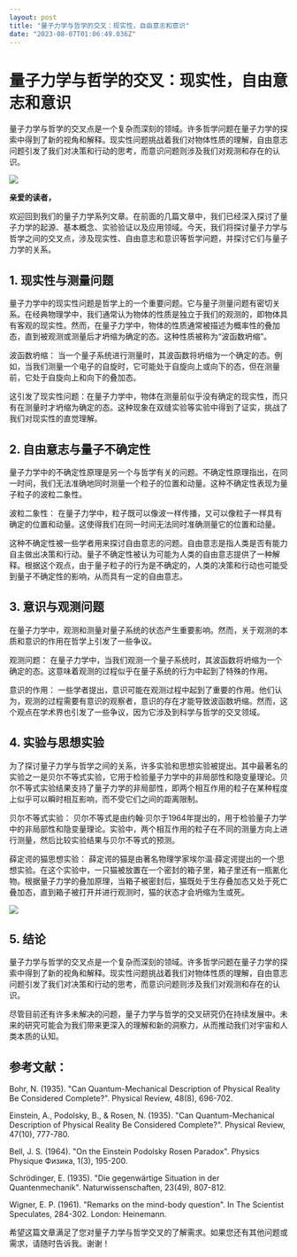 ```yaml
---
layout: post
title: "量子力学与哲学的交叉：现实性，自由意志和意识"
date: "2023-08-07T01:06:49.036Z"
---
```

量子力学与哲学的交叉：现实性，自由意志和意识
======================

量子力学与哲学的交叉点是一个复杂而深刻的领域。许多哲学问题在量子力学的探索中得到了新的视角和解释。现实性问题挑战着我们对物体性质的理解，自由意志问题引发了我们对决策和行动的思考，而意识问题则涉及我们对观测和存在的认识。

![](https://img2023.cnblogs.com/blog/3232232/202308/3232232-20230807084841088-892818218.png)

**亲爱的读者，**

欢迎回到我们的量子力学系列文章。在前面的几篇文章中，我们已经深入探讨了量子力学的起源、基本概念、实验验证以及应用领域。今天，我们将探讨量子力学与哲学之间的交叉点，涉及现实性、自由意志和意识等哲学问题，并探讨它们与量子力学的关系。

1\. 现实性与测量问题
------------

量子力学中的现实性问题是哲学上的一个重要问题。它与量子测量问题有密切关系。在经典物理学中，我们通常认为物体的性质是独立于我们的观测的，即物体具有客观的现实性。然而，在量子力学中，物体的性质通常被描述为概率性的叠加态，直到被观测或测量后才坍缩为确定的态。这种性质被称为“波函数坍缩”。

波函数坍缩： 当一个量子系统进行测量时，其波函数将坍缩为一个确定的态。例如，当我们测量一个电子的自旋时，它可能处于自旋向上或向下的态，但在测量前，它处于自旋向上和向下的叠加态。

这引发了现实性问题：在量子力学中，物体在测量前似乎没有确定的现实性，而只有在测量时才坍缩为确定的态。这种现象在双缝实验等实验中得到了证实，挑战了我们对现实性的直觉理解。

2\. 自由意志与量子不确定性
---------------

量子力学中的不确定性原理是另一个与哲学有关的问题。不确定性原理指出，在同一时间，我们无法准确地同时测量一个粒子的位置和动量。这种不确定性表现为量子粒子的波粒二象性。

波粒二象性： 在量子力学中，粒子既可以像波一样传播，又可以像粒子一样具有确定的位置和动量。这使得我们在同一时间无法同时准确测量它的位置和动量。

这种不确定性被一些学者用来探讨自由意志的问题。自由意志是指人类是否有能力自主做出决策和行动。量子不确定性被认为可能为人类的自由意志提供了一种解释。根据这个观点，由于量子粒子的行为是不确定的，人类的决策和行动也可能受到量子不确定性的影响，从而具有一定的自由意志。

3\. 意识与观测问题
-----------

在量子力学中，观测和测量对量子系统的状态产生重要影响。然而，关于观测的本质和意识的作用在哲学上引发了一些争议。

观测问题： 在量子力学中，当我们观测一个量子系统时，其波函数将坍缩为一个确定的态。这意味着观测的过程似乎在量子系统的行为中起到了特殊的作用。

意识的作用： 一些学者提出，意识可能在观测过程中起到了重要的作用。他们认为，观测的过程需要有意识的观察者，意识的存在才能导致波函数坍缩。然而，这个观点在学术界也引发了一些争议，因为它涉及到科学与哲学的交叉领域。

4\. 实验与思想实验
-----------

为了探讨量子力学与哲学之间的关系，许多实验和思想实验被提出。其中最著名的实验之一是贝尔不等式实验，它用于检验量子力学中的非局部性和隐变量理论。贝尔不等式实验结果支持了量子力学的非局部性，即两个相互作用的粒子在某种程度上似乎可以瞬时相互影响，而不受它们之间的距离限制。

贝尔不等式实验： 贝尔不等式是由约翰·贝尔于1964年提出的，用于检验量子力学中的非局部性和隐变量理论。实验中，两个相互作用的粒子在不同的测量方向上进行测量，然后比较实验结果与贝尔不等式的预测。

薛定谔的猫思想实验： 薛定谔的猫是由著名物理学家埃尔温·薛定谔提出的一个思想实验。在这个实验中，一只猫被放置在一个密封的箱子里，箱子里还有一瓶氰化物。根据量子力学的叠加原理，当箱子被密封后，猫既处于生存叠加态又处于死亡叠加态，直到箱子被打开并进行观测时，猫的状态才会坍缩为生或死。

![](https://img2023.cnblogs.com/blog/3232232/202308/3232232-20230807084843081-1491446524.png)

5\. 结论
------

量子力学与哲学的交叉点是一个复杂而深刻的领域。许多哲学问题在量子力学的探索中得到了新的视角和解释。现实性问题挑战着我们对物体性质的理解，自由意志问题引发了我们对决策和行动的思考，而意识问题则涉及我们对观测和存在的认识。

尽管目前还有许多未解决的问题，量子力学与哲学的交叉研究仍在持续发展中。未来的研究可能会为我们带来更深入的理解和新的洞察力，从而推动我们对宇宙和人类本质的认知。

参考文献：
-----

Bohr, N. (1935). "Can Quantum-Mechanical Description of Physical Reality Be Considered Complete?". Physical Review, 48(8), 696-702.

Einstein, A., Podolsky, B., & Rosen, N. (1935). "Can Quantum-Mechanical Description of Physical Reality Be Considered Complete?". Physical Review, 47(10), 777-780.

Bell, J. S. (1964). "On the Einstein Podolsky Rosen Paradox". Physics Physique Физика, 1(3), 195-200.

Schrödinger, E. (1935). "Die gegenwärtige Situation in der Quantenmechanik". Naturwissenschaften, 23(49), 807-812.

Wigner, E. P. (1961). "Remarks on the mind-body question". In The Scientist Speculates, 284-302. London: Heinemann.

希望这篇文章满足了您对量子力学与哲学交叉的了解需求。如果您还有其他问题或需求，请随时告诉我。谢谢！